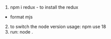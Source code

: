 1) npm i redux - to install the redux
- format mjs 
2) to switch the node version usage: npm use 18 
3) run: node .